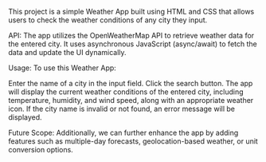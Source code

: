 This project is a simple Weather App built using HTML and CSS that allows users to check the weather conditions of any city they input.

API: The app utilizes the OpenWeatherMap API to retrieve weather data for the entered city. It uses asynchronous JavaScript (async/await) to fetch the data and update the UI dynamically.

Usage: To use this Weather App:

Enter the name of a city in the input field. Click the search button. The app will display the current weather conditions of the entered city, including temperature, humidity, and wind speed, along with an appropriate weather icon. If the city name is invalid or not found, an error message will be displayed.

Future Scope: Additionally, we can further enhance the app by adding features such as multiple-day forecasts, geolocation-based weather, or unit conversion options.
